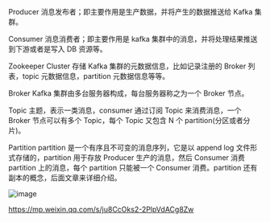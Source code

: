 Producer
消息发布者；即主要作用是生产数据，并将产生的数据推送给 Kafka 集群。

Consumer
消息消费者；即主要作用是 kafka 集群中的消息，并将处理结果推送到下游或者是写入 DB 资源等。

Zookeeper Cluster
存储 Kafka 集群的元数据信息，比如记录注册的 Broker 列表，topic 元数据信息，partition 元数据信息等等。

Broker
Kafka 集群由多台服务器构成，每台服务器称之为一个 Broker 节点。

Topic
主题，表示一类消息，consumer 通过订阅 Topic 来消费消息，一个 Broker 节点可以有多个 Topic，每个 Topic 又包含 N 个 partition(分区或者分片)。

Partition
partition 是一个有序且不可变的消息序列，它是以 append log 文件形式存储的，partition 用于存放 Producer 生产的消息，然后 Consumer 消费 partition 上的消息，每个 partition 只能被一个 Consumer 消费。partition 还有副本的概念，后面文章来详细介绍。



![image](https://github.com/Lincoln-dac/kube-linux/blob/master/pic/clipboard.png)


https://mp.weixin.qq.com/s/ju8CcOks2-2PlpVdACg8Zw
